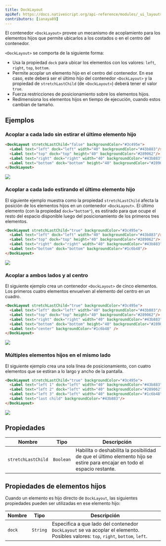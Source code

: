 ```yaml
---
title: DockLayout
apiRef: https://docs.nativescript.org/api-reference/modules/_ui_layouts_dock_layout_
contributors: [ianaya89]
---
```


El contenedor `<DockLayout>` provee un mecanismo de acoplamiento para los elementos hijos que permite ubicarlos a los costados o en el centro del contenedor.

`<DockLayout>` se comporta de la siguiente forma:

* Usa la propiedad `dock` para ubicar los elementos con los valores: `left`, `right`, `top`, `bottom`.
* Permite acoplar un elemento hijo en el centro del contenedor. En ese caso, este deberá ser el último hijo del contenedor `<DockLayout>` y la propiedad de `stretchLastChild` (de `<DockLayout>`) deberá tener el valor `true`.
* Fuerza restricciones de posicionamiento sobre los elementos hijos.
* Redimensiona los elementos hijos en tiempo de ejecución, cuando estos cambian de tamaño.

## Ejemplos

### Acoplar a cada lado sin estirar el último elemento hijo

```html
<DockLayout stretchLastChild="false" backgroundColor="#3c495e">
  <Label text="left" dock="left" width="40" backgroundColor="#43b883"/>
  <Label text="top" dock="top" height="40" backgroundColor="#289062"/>
  <Label text="right" dock="right" width="40" backgroundColor="#43b883"/>
  <Label text="bottom" dock="bottom" height="40" backgroundColor="#289062"/>
</DockLayout>
```
<img class="md:w-1/2 lg:w-1/3" src="https://art.nativescript-vue.org/layouts/dock_layout_no_stretch.svg" />

### Acoplar a cada lado estirando el último elemento hijo

El siguiente ejemplo muestra como la propiedad `stretchLastChild` afecta la posición de los elementos hijos en un contenedor `<DockLayout>`. El último elemento (con la propiedad `dock="bottom"`), es estirado para que ocupe el resto del espacio disponible luego del posicionamiento de los primeros tres elementos.

```html
<DockLayout stretchLastChild="true" backgroundColor="#3c495e">
  <Label text="left" dock="left" width="40" backgroundColor="#43b883"/>
  <Label text="top" dock="top" height="40" backgroundColor="#289062"/>
  <Label text="right" dock="right" width="40" backgroundColor="#43b883"/>
  <Label text="bottom" dock="bottom" backgroundColor="#1c6b48"/>
</DockLayout>
```
<img class="md:w-1/2 lg:w-1/3" src="https://art.nativescript-vue.org/layouts/dock_layout_stretch.svg" />

### Acoplar a ambos lados y al centro

El siguiente ejemplo crea un contenedor `<DockLayout>` de cinco elementos. Los primeros cuatro elementos envuelven al elemento del centro en un cuadro.

```html
<DockLayout stretchLastChild="true" backgroundColor="#3c495e">
  <Label text="left" dock="left" width="40" backgroundColor="#43b883"/>
  <Label text="top" dock="top" height="40" backgroundColor="#289062"/>
  <Label text="right" dock="right" width="40" backgroundColor="#43b883"/>
  <Label text="bottom" dock="bottom" height="40" backgroundColor="#289062"/>
  <Label text="center" backgroundColor="#1c6b48" />
</DockLayout>
```

<img class="md:w-1/2 lg:w-1/3" src="https://art.nativescript-vue.org/layouts/dock_layout_all_sides_and_stretch.svg" />

### Múltiples elementos hijos en el mismo lado

El siguiente ejemplo crea una sola línea de posicionamiento, con cuatro elementos que se estiran a lo largo y ancho de la pantalla.

```html
<DockLayout stretchLastChild="true" backgroundColor="#3c495e">
  <Label text="left 1" dock="left" width="40" backgroundColor="#43b883"/>
  <Label text="left 2" dock="left" width="40" backgroundColor="#289062"/>
  <Label text="left 3" dock="left" width="40" backgroundColor="#1c6b48"/>
  <Label text="last child" backgroundColor="#43b883"/>
</DockLayout>
```
<img class="md:w-1/2 lg:w-1/3" src="https://art.nativescript-vue.org/layouts/dock_layout_multiple_on_same_side.svg" />

## Propiedades

| Nombre | Tipo | Descripción |
|------|------|-------------|
`stretchLastChild` | `Boolean` | Habilita o deshabilita la posibilidad de que el último elemento hijo se estire para encajar en todo el espacio restante.

## Propiedades de elementos hijos

Cuando un elemento es hijo directo de `DockLayout`, las siguientes propiedades pueden ser utilizadas en ese elemento hijo:

| Nombre | Tipo | Descripción |
|------|------|-------------|
`dock` | `String` | Especifica a que lado del contenedor `DockLayout` se va acoplar el elemento. Posibles valores: `top`, `right`, `bottom`, `left`.
